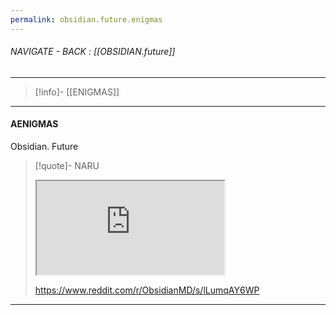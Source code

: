 ```yaml
---
permalink: obsidian.future.enigmas
---
```


###### NAVIGATE - BACK :  [[OBSIDIAN.future]]
----
>[!info]- [[ENIGMAS]]
----
#### AENIGMAS




Obsidian. Future 
>[!quote]- NARU
><iframe allowfullscreen allow="accelerometer; autoplay; clipboard-write; encrypted-media; gyroscope; picture-in-picture" src="https://www.reddit.com/r/ObsidianMD/s/lLumqAY6WP" class="iframe-container iframe-generic"></iframe>
>
>https://www.reddit.com/r/ObsidianMD/s/lLumqAY6WP

------
